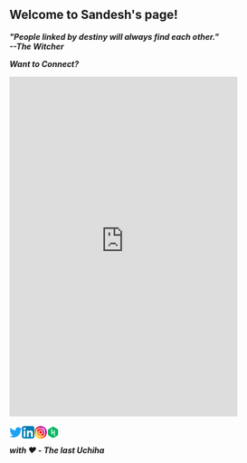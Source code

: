 ## Welcome to Sandesh's page!

<b><i>"People linked by destiny will always find each other."<i><b>
<br>
--The Witcher
<br>

Want to Connect?

<embed src="https://sandesh-30.github.io/Sandesh_Resume_1Page.pdf" type="application/pdf" width="80%" height="600px" />

<a href="https://twitter.com/SandeshGaikwad_"> <img align="left" alt="Sandesh Gaikwad| Twitter" width="22px" src="https://github.com/sandesh-30/sandesh-30/blob/main/5296514_bird_tweet_twitter_twitter%20logo_icon%20(1).png?raw=true" /> 
</a> 

<a href="https://www.linkedin.com/in/sandeshgaikwad-iitb"> <img align="left" alt="Linkedin" width="22px" src="https://github.com/sandesh-30/sandesh-30/blob/main/4102586_applications_linkedin_social_social%20media_icon.png?raw=true" /> 
</a> 

<a href="https://www.instagram.com/hear._me_roar/"> <img align="left" alt="Instagram" width="22px" src="https://github.com/sandesh-30/sandesh-30/blob/main/3225191_app_instagram_logo_media_popular_icon.png?raw=true" /> 
</a> 

<a href="https://www.hackerrank.com/sandeshgaikwad09"> <img align="left" alt=" HackerRank" width="22px" src="https://github.com/sandesh-30/sandesh-30/blob/main/4373234_hackerrank_logo_logos_icon.png?raw=true" /> 
</a> 

<br/>
<br>
with ❤️ - The last Uchiha
